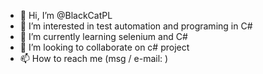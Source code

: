 - 👋 Hi, I’m @BlackCatPL
- 👀 I’m interested in test automation and programing in C#
- 🌱 I’m currently learning selenium and C#
- 💞️ I’m looking to collaborate on c# project
- 📫 How to reach me (msg / e-mail: )

<!---
BlackCatPL/BlackCatPL is a ✨ special ✨ repository because its `README.md` (this file) appears on your GitHub profile.
You can click the Preview link to take a look at your changes.
--->
